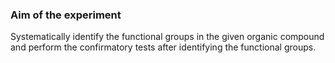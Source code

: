 ### Aim of the experiment

Systematically identify the functional groups in the given organic compound and perform the confirmatory tests after identifying the functional groups.
